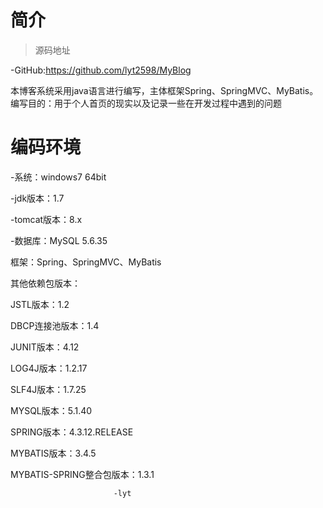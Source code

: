 # 简介

>源码地址

-GitHub:https://github.com/lyt2598/MyBlog

本博客系统采用java语言进行编写，主体框架Spring、SpringMVC、MyBatis。
编写目的：用于个人首页的现实以及记录一些在开发过程中遇到的问题

# 编码环境

-系统：windows7 64bit

-jdk版本：1.7

-tomcat版本：8.x

-数据库：MySQL 5.6.35




框架：Spring、SpringMVC、MyBatis

其他依赖包版本：

JSTL版本：1.2

DBCP连接池版本：1.4

JUNIT版本：4.12

LOG4J版本：1.2.17

SLF4J版本：1.7.25

MYSQL版本：5.1.40

SPRING版本：4.3.12.RELEASE

MYBATIS版本：3.4.5

MYBATIS-SPRING整合包版本：1.3.1

                          
                           -lyt
